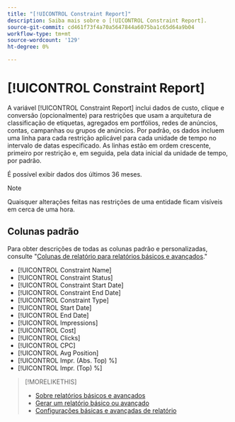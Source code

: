 ```yaml
---
title: "[!UICONTROL Constraint Report]"
description: Saiba mais sobre o [!UICONTROL Constraint Report].
source-git-commit: cd461f73f4a70a5647844a6075ba1c65d64a9b04
workflow-type: tm+mt
source-wordcount: '129'
ht-degree: 0%

---
```


# [!UICONTROL Constraint Report]

A variável [!UICONTROL Constraint Report] inclui dados de custo, clique e conversão (opcionalmente) para restrições que usam a arquitetura de classificação de etiquetas, agregados em portfólios, redes de anúncios, contas, campanhas ou grupos de anúncios. Por padrão, os dados incluem uma linha para cada restrição aplicável para cada unidade de tempo no intervalo de datas especificado. As linhas estão em ordem crescente, primeiro por restrição e, em seguida, pela data inicial da unidade de tempo, por padrão.

É possível exibir dados dos últimos 36 meses.

>[!NOTE]
>
>Quaisquer alterações feitas nas restrições de uma entidade ficam visíveis em cerca de uma hora.

## Colunas padrão

Para obter descrições de todas as colunas padrão e personalizadas, consulte &quot;[Colunas de relatório para relatórios básicos e avançados](basic-advanced-report-columns.md).&quot;

* [!UICONTROL Constraint Name]
* [!UICONTROL Constraint Status]
* [!UICONTROL Constraint Start Date]
* [!UICONTROL Constraint End Date]
* [!UICONTROL Constraint Type]
* [!UICONTROL Start Date]
* [!UICONTROL End Date]
* [!UICONTROL Impressions]
* [!UICONTROL Cost]
* [!UICONTROL Clicks]
* [!UICONTROL CPC]
* [!UICONTROL Avg Position]
* [!UICONTROL Impr. (Abs. Top) %]
* [!UICONTROL Impr. (Top) %]

>[!MORELIKETHIS]
>
>* [Sobre relatórios básicos e avançados](basic-advanced-report-about.md)
>* [Gerar um relatório básico ou avançado](basic-advanced-report-generate.md)
>* [Configurações básicas e avançadas de relatório](basic-advanced-report-settings.md)

